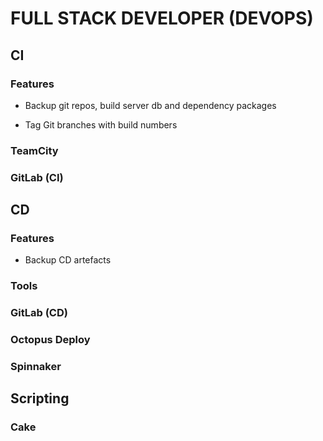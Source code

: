 # FULL STACK DEVELOPER (DEVOPS)

## CI
### Features
- Backup git repos, build server db and dependency packages

- Tag Git branches with build numbers

### TeamCity
### GitLab (CI)


## CD
### Features
- Backup CD artefacts

### Tools
### GitLab (CD)
### Octopus Deploy
### Spinnaker

## Scripting
### Cake
